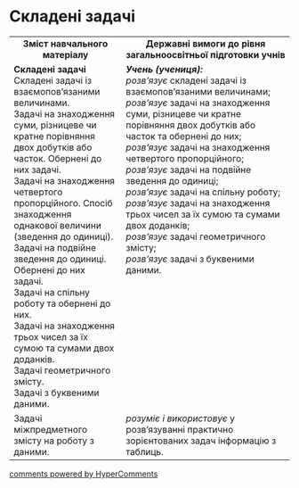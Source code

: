 <div id="hypercomments_widget" class="js-hypercomments-widget invisible"></div>

# Складені задачі
<table>
  <tr>
    <td width="40%" align="center"><b>Зміст навчального матеріалу<b></td>
    <td width="60%" align="center"><b>Державні вимоги до рівня загальноосвітньої підготовки учнів</b></td>
  </tr>
  <tr>
    <td width="40%" style="vertical-align:top !important;"><b>Складені задачі</b><br>
Складені задачі із взаємопов’язаними величинами. <br>
Задачі на знаходження суми, різницеве чи кратне порівняння двох добутків або часток. Обернені до них задачі.<br>
Задачі на знаходження четвертого пропорційного. Спосіб знаходження однакової величини (зведення до одиниці).<br>  
Задачі на подвійне зведення до одиниці. Обернені до них задачі.<br>
Задачі на спільну роботу та обернені до них.<br>
Задачі на знаходження трьох чисел за їх сумою та сумами двох доданків.<br>
Задачі геометричного змісту.<br>
Задачі з буквеними даними.<br></td>
    <td width="60%" style="vertical-align:top !important;"><i><b>Учень (учениця):</b></i><br>
<i>розв’язує</i>  складені задачі із взаємопов’язаними величинами;<br> 
<i>розв’язує</i> задачі на знаходження суми, різницеве чи кратне порівняння двох добутків або часток та обернені до них;<br>
<i>розв’язує</i> задачі на знаходження четвертого пропорційного;<br>
<i>розв’язує</i> задачі на подвійне зведення до одиниці; <br>
<i>розв’язує </i>задачі на спільну роботу;<br>
<i>розв’язує</i> задачі на знаходження трьох чисел за їх сумою та сумами двох доданків;<br>
<i>розв’язує</i> задачі геометричного змісту; <br>
<i>розв’язує</i> задачі з буквеними даними.<br></td>
  </tr>
  <tr>
    <td width="40%" style="vertical-align:top !important;">Задачі міжпредметного змісту на роботу з даними.</td>
    <td width="60%" style="vertical-align:top !important;"><i>розуміє і використовує</i> у розв’язуванні практично зорієнтованих задач інформацію з таблиць.<br></td>
  </tr>
</table>

<div class="js-hypercomments-container">
    <a href="http://hypercomments.com" class="hc-link" title="comments widget">comments powered by HyperComments</a>
</div>